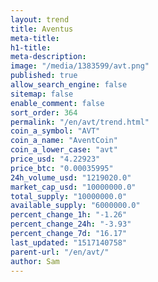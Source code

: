 ```yaml
---
layout: trend
title: Aventus
meta-title: 
h1-title: 
meta-description: 
image: "/media/1383599/avt.png"
published: true
allow_search_engine: false
sitemap: false
enable_comment: false
sort_order: 364
permalink: "/en/avt/trend.html"
coin_a_symbol: "AVT"
coin_a_name: "AventCoin"
coin_a_lower_case: "avt"
price_usd: "4.22923"
price_btc: "0.00035995"
24h_volume_usd: "1219020.0"
market_cap_usd: "10000000.0"
total_supply: "10000000.0"
available_supply: "6000000.0"
percent_change_1h: "-1.26"
percent_change_24h: "-3.93"
percent_change_7d: "16.17"
last_updated: "1517140758"
parent-url: "/en/avt/"
author: Sam
---
```



